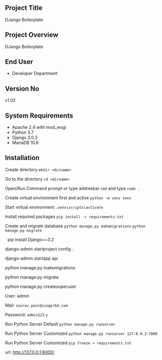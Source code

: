 
## Project Title
DJango Boilerplate

## Project Overview
DJango Boilerplate

## End User
* Developer Department

## Version No
v1.02

## System Requirements
* Apache 2.4 with mod_wsgi
* Python 3.7
* Django 3.0.3
* MariaDB 10.6

## Installation
Create directory
`
mkdir <dirname>  
`

Go to the directory
`
cd <dirname> 
`

Open/Run Command prompt or type addresbar `cmd` and type 
`
code .
`

Create virtual environment first and active
`
python -m venv venv
`

Start virtual environment
`
.venv\scripts\activate
`

Install required packages
`
pip install -r requirements.txt
`

Create and migrate database
`
python manage.py makemigrations
`
`
python manage.py migrate
`


`
pip install Django==3.2

django-admin startproject config .

django-admin startapp api

python manage.py makemigrations

python manage.py migrate

python manage.py createsuperuser

User: admin

Mail: 
`
sourav.paul@singerbd.com
`

Password: 
`
admin123
`
`
y
`

Run Python Server Default
`
python manage.py runserver
`

Run Python Server Customized
`
python manage.py runserver 127.0.0.2:7000 
`

Run Python Server Customized
`
pip freeze > requirements.txt
`

url: http://127.0.0.1:8000/